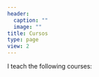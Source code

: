```yaml
---
header:
  caption: ""
  image: ""
title: Cursos
type: page
view: 2
---
```


I teach the following courses:
